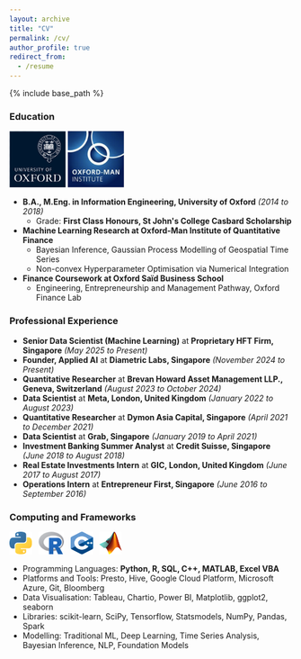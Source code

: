```yaml
---
layout: archive
title: "CV"
permalink: /cv/
author_profile: true
redirect_from:
  - /resume
---
```


{% include base_path %}


### Education
<p align="left"><img src="/images/oxford-logo.png" width="100" height="100" /> <img src="/images/oxford-man-institute-logo.png" width="100" height="100" /></p>

* **B.A., M.Eng. in Information Engineering, University of Oxford** *(2014 to 2018)*
  * Grade: **First Class Honours, St John's College Casbard Scholarship**
* **Machine Learning Research at Oxford-Man Institute of Quantitative Finance**
  * Bayesian Inference, Gaussian Process Modelling of Geospatial Time Series
  * Non-convex Hyperparameter Optimisation via Numerical Integration
* **Finance Coursework at Oxford Saïd Business School**
  * Engineering, Entrepreneurship and Management Pathway, Oxford Finance Lab


### Professional Experience
 <!-- <p align="left"><img src="/images/bh_logo.png" width="360" height="23" /></p> -->

* **Senior Data Scientist (Machine Learning)** at **Proprietary HFT Firm, Singapore** *(May 2025 to Present)*
* **Founder, Applied AI** at **Diametric Labs, Singapore** *(November 2024 to Present)*
* **Quantitative Researcher** at **Brevan Howard Asset Management LLP., Geneva, Switzerland** *(August 2023 to October 2024)*
* **Data Scientist** at **Meta, London, United Kingdom** *(January 2022 to August 2023)*
* **Quantitative Researcher** at **Dymon Asia Capital, Singapore** *(April 2021 to December 2021)*
* **Data Scientist** at **Grab, Singapore** *(January 2019 to April 2021)*
* **Investment Banking Summer Analyst** at **Credit Suisse, Singapore** *(June 2018 to August 2018)*
* **Real Estate Investments Intern** at **GIC, London, United Kingdom** *(June 2017 to August 2017)*
* **Operations Intern** at **Entrepreneur First, Singapore** *(June 2016 to September 2016)*

### Computing and Frameworks
<p align="left">
  <img src="/images/python_logo.png" width="40" height="40" /> &nbsp; <img src="/images/r_language.png" width="45" height="40" /> &nbsp; <img src="/images/CPP_logo.png" width="40" height="40" /> &nbsp; <img src="/images/matlab_logo.png" width="40" height="40" />
</p>

* Programming Languages: **Python, R, SQL, C++, MATLAB, Excel VBA**
* Platforms and Tools: Presto, Hive, Google Cloud Platform, Microsoft Azure, Git, Bloomberg
* Data Visualisation: Tableau, Chartio, Power BI, Matplotlib, ggplot2, seaborn
* Libraries: scikit-learn, SciPy, Tensorflow, Statsmodels, NumPy, Pandas, Spark
* Modelling: Traditional ML, Deep Learning, Time Series Analysis, Bayesian Inference, NLP, Foundation Models
